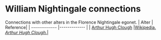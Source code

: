 # William Nightingale connections
Connections with other alters in the Florence Nightingale egonet.
| Alter  | Reference|
| ------------- |------------- |
| [Arthur Hugh Clough](https://github.com/altealo/ArthurHughClough/blob/master/README.md) |[Wikipedia. *Arthur Hugh Clough.*](https://en.wikipedia.org/wiki/Arthur_Hugh_Clough)|

